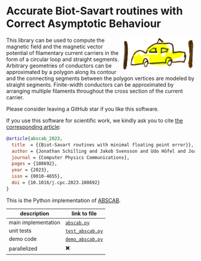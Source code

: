 # Accurate Biot-Savart routines with Correct Asymptotic Behaviour
<img src="abscab_logo.png" alt="ABSCAB logo" width="200" align="right"/>

This library can be used to compute the magnetic field and the magnetic vector potential
of filamentary current carriers in the form of a circular loop and straight segments.
Arbitrary geometries of conductors can be approximated by a polygon along its contour
and the connecting segments between the polygon vertices are modeled by straight segments.
Finite-width conductors can be approximated by arranging multiple filaments
throughout the cross section of the current carrier.

Please consider leaving a GitHub star if you like this software.

If you use this software for scientific work,
we kindly ask you to cite [the corresponding article](https://doi.org/10.1016/j.cpc.2023.108692):
```bibtex
@article{abscab_2023,
  title  = {{Biot-Savart routines with minimal floating point error}},
  author = {Jonathan Schilling and Jakob Svensson and Udo Höfel and Joachim Geiger and Henning Thomsen},
  journal = {Computer Physics Communications},
  pages = {108692},
  year = {2023},
  issn = {0010-4655},
  doi = {10.1016/j.cpc.2023.108692}
}
```

This is the Python implementation of [ABSCAB](https://github.com/jonathanschilling/abscab).

| description         | link to file |
| ------------------- | --------------------------------------------------------- |
| main implementation | [`abscab.py`](abscab/_abscab.py)          |
| unit tests          | [`test_abscab.py`](test/abscab/test_abscab.py) |
| demo code           | [`demo_abscab.py`](test/abscab/demo_abscab.py) |
| parallelized        | :heavy_multiplication_x:                                  |
